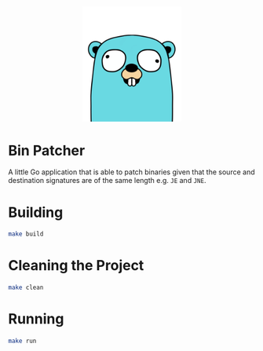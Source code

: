<p align="center">
    <img src="./bin-patcher.png" alt="Bin Patcher" width="40%" height="40%" />
</p>

# Bin Patcher

A little Go application that is able to patch binaries given that the source and destination signatures are of the same length e.g. `JE` and `JNE`.

# Building

```bash
make build
```

# Cleaning the Project

```bash
make clean
```

# Running

```bash
make run
```
